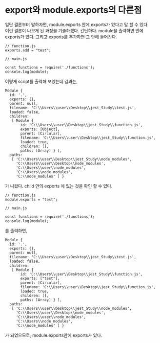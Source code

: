 # export와 module.exports의 다른점

일단 결론부터 말하자면, module.exports 안에 exports가 있다고 말 할 수 있다.  
이런 결론이 나오게 된 과정을 기술하겠다. 
간단하다. module을 출력하면 안에 exports가 있다.
그리고 exports를 추가하면 그 안에 들어간다.

```
// function.js
exports.add = "test";

// main.js

const functions = require('./functions');
console.log(module);
```
이렇게 script를 출력해 보았는데 결과는,  
```
Module {
  id: '.',
  exports: {},
  parent: null,
  filename: 'C:\\Users\\user\\Desktop\\jest_Study\\test.js',
  loaded: false,
  children:
   [ Module {
       id: 'C:\\Users\\user\\Desktop\\jest_Study\\function.js',
       exports: [Object],
       parent: [Circular],
       filename: 'C:\\Users\\user\\Desktop\\jest_Study\\function.js',
       loaded: true,
       children: [],
       paths: [Array] } ],
  paths:
   [ 'C:\\Users\\user\\Desktop\\jest_Study\\node_modules',
     'C:\\Users\\user\\Desktop\\node_modules',
     'C:\\Users\\user\\node_modules',
     'C:\\Users\\node_modules',
     'C:\\node_modules' ] }
```
가 나왔다. child 안의 exports 에 있는 것을 확인 할 수 있다.

```
// function.js
module.exports = "test";

// main.js

const functions = require('./functions');
console.log(module);
```
를 출력하면, 
```
Module {
  id: '.',
  exports: {},
  parent: null,
  filename: 'C:\\Users\\user\\Desktop\\jest_Study\\test.js',
  loaded: false,
  children:
   [ Module {
       id: 'C:\\Users\\user\\Desktop\\jest_Study\\function.js',
       exports: ["test"],
       parent: [Circular],
       filename: 'C:\\Users\\user\\Desktop\\jest_Study\\function.js',
       loaded: true,
       children: [],
       paths: [Array] } ],
  paths:
   [ 'C:\\Users\\user\\Desktop\\jest_Study\\node_modules',
     'C:\\Users\\user\\Desktop\\node_modules',
     'C:\\Users\\user\\node_modules',
     'C:\\Users\\node_modules',
     'C:\\node_modules' ] }
```
가 되었으므로, module.exports안에 exports가 있다.